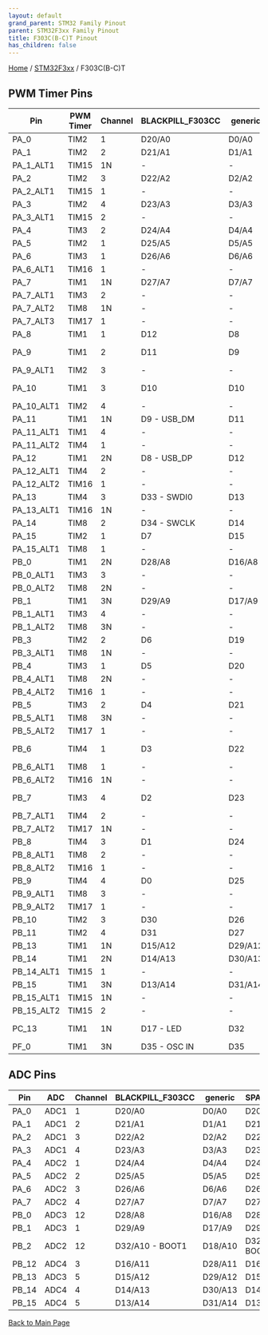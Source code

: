 ```yaml
---
layout: default
grand_parent: STM32 Family Pinout
parent: STM32F3xx Family Pinout
title: F303C(B-C)T Pinout
has_children: false
---
```


[Home](../../index) / [STM32F3xx](../index) / F303C(B-C)T

## PWM Timer Pins

| Pin | PWM Timer | Channel | BLACKPILL_F303CC | generic | SPARKY_F303CC |
| --- | --- | --- | --- | --- | --- |
| PA_0 | TIM2 | 1 | D20/A0 | D0/A0 | D20/A0 |
| PA_1 | TIM2 | 2 | D21/A1 | D1/A1 | D21/A1 |
| PA_1_ALT1 | TIM15 | 1N | - | - | - |
| PA_2 | TIM2 | 3 | D22/A2 | D2/A2 | D22/A2 |
| PA_2_ALT1 | TIM15 | 1 | - | - | - |
| PA_3 | TIM2 | 4 | D23/A3 | D3/A3 | D23/A3 - RCX |
| PA_3_ALT1 | TIM15 | 2 | - | - | - |
| PA_4 | TIM3 | 2 | D24/A4 | D4/A4 | D24/A4 |
| PA_5 | TIM2 | 1 | D25/A5 | D5/A5 | D25/A5 |
| PA_6 | TIM3 | 1 | D26/A6 | D6/A6 | D26/A6 |
| PA_6_ALT1 | TIM16 | 1 | - | - | - |
| PA_7 | TIM1 | 1N | D27/A7 | D7/A7 | D27/A7 |
| PA_7_ALT1 | TIM3 | 2 | - | - | - |
| PA_7_ALT2 | TIM8 | 1N | - | - | - |
| PA_7_ALT3 | TIM17 | 1 | - | - | - |
| PA_8 | TIM1 | 1 | D12 | D8 | D12 |
| PA_9 | TIM1 | 2 | D11 | D9 | D11 - SCL MPU-9150 |
| PA_9_ALT1 | TIM2 | 3 | - | - | - |
| PA_10 | TIM1 | 3 | D10 | D10 | D10 - SDA MPU-9150 |
| PA_10_ALT1 | TIM2 | 4 | - | - | - |
| PA_11 | TIM1 | 1N | D9  - USB_DM | D11 | D9  - USB_DM |
| PA_11_ALT1 | TIM1 | 4 | - | - | - |
| PA_11_ALT2 | TIM4 | 1 | - | - | - |
| PA_12 | TIM1 | 2N | D8  - USB_DP | D12 | D8  - USB_DP |
| PA_12_ALT1 | TIM4 | 2 | - | - | - |
| PA_12_ALT2 | TIM16 | 1 | - | - | - |
| PA_13 | TIM4 | 3 | D33 - SWDI0 | D13 | D33 - SWDI0 |
| PA_13_ALT1 | TIM16 | 1N | - | - | - |
| PA_14 | TIM8 | 2 | D34 - SWCLK | D14 | D34 - SWCLK |
| PA_15 | TIM2 | 1 | D7 | D15 | D7 |
| PA_15_ALT1 | TIM8 | 1 | - | - | - |
| PB_0 | TIM1 | 2N | D28/A8 | D16/A8 | D28/A8 |
| PB_0_ALT1 | TIM3 | 3 | - | - | - |
| PB_0_ALT2 | TIM8 | 2N | - | - | - |
| PB_1 | TIM1 | 3N | D29/A9 | D17/A9 | D29/A9 |
| PB_1_ALT1 | TIM3 | 4 | - | - | - |
| PB_1_ALT2 | TIM8 | 3N | - | - | - |
| PB_3 | TIM2 | 2 | D6 | D19 | D6 |
| PB_3_ALT1 | TIM8 | 1N | - | - | - |
| PB_4 | TIM3 | 1 | D5 | D20 | D5  - LED_BLUE |
| PB_4_ALT1 | TIM8 | 2N | - | - | - |
| PB_4_ALT2 | TIM16 | 1 | - | - | - |
| PB_5 | TIM3 | 2 | D4 | D21 | D4  - LED_RED |
| PB_5_ALT1 | TIM8 | 3N | - | - | - |
| PB_5_ALT2 | TIM17 | 1 | - | - | - |
| PB_6 | TIM4 | 1 | D3 | D22 | D3  - UART1_TX or I2C1_SCL |
| PB_6_ALT1 | TIM8 | 1 | - | - | - |
| PB_6_ALT2 | TIM16 | 1N | - | - | - |
| PB_7 | TIM3 | 4 | D2 | D23 | D2  - UART1_RX or I2C1_SDC |
| PB_7_ALT1 | TIM4 | 2 | - | - | - |
| PB_7_ALT2 | TIM17 | 1N | - | - | - |
| PB_8 | TIM4 | 3 | D1 | D24 | D1  - CAN_RX |
| PB_8_ALT1 | TIM8 | 2 | - | - | - |
| PB_8_ALT2 | TIM16 | 1 | - | - | - |
| PB_9 | TIM4 | 4 | D0 | D25 | D0  - CAN_TX |
| PB_9_ALT1 | TIM8 | 3 | - | - | - |
| PB_9_ALT2 | TIM17 | 1 | - | - | - |
| PB_10 | TIM2 | 3 | D30 | D26 | D30 - UART3_TX |
| PB_11 | TIM2 | 4 | D31 | D27 | D31 - UART3_RX |
| PB_13 | TIM1 | 1N | D15/A12 | D29/A12 | D15/A12 |
| PB_14 | TIM1 | 2N | D14/A13 | D30/A13 | D14/A13 |
| PB_14_ALT1 | TIM15 | 1 | - | - | - |
| PB_15 | TIM1 | 3N | D13/A14 | D31/A14 | D13/A14 |
| PB_15_ALT1 | TIM15 | 1N | - | - | - |
| PB_15_ALT2 | TIM15 | 2 | - | - | - |
| PC_13 | TIM1 | 1N | D17 - LED | D32 | D17 - LED on Bluepill Board |
| PF_0 | TIM1 | 3N | D35 - OSC IN | D35 | D35 - OSC IN |


## ADC Pins

| Pin | ADC | Channel | BLACKPILL_F303CC | generic | SPARKY_F303CC |
| --- | --- | --- | --- | --- | --- |
| PA_0 | ADC1 | 1 | D20/A0 | D0/A0 | D20/A0 |
| PA_1 | ADC1 | 2 | D21/A1 | D1/A1 | D21/A1 |
| PA_2 | ADC1 | 3 | D22/A2 | D2/A2 | D22/A2 |
| PA_3 | ADC1 | 4 | D23/A3 | D3/A3 | D23/A3 - RCX |
| PA_4 | ADC2 | 1 | D24/A4 | D4/A4 | D24/A4 |
| PA_5 | ADC2 | 2 | D25/A5 | D5/A5 | D25/A5 |
| PA_6 | ADC2 | 3 | D26/A6 | D6/A6 | D26/A6 |
| PA_7 | ADC2 | 4 | D27/A7 | D7/A7 | D27/A7 |
| PB_0 | ADC3 | 12 | D28/A8 | D16/A8 | D28/A8 |
| PB_1 | ADC3 | 1 | D29/A9 | D17/A9 | D29/A9 |
| PB_2 | ADC2 | 12 | D32/A10 - BOOT1 | D18/A10 | D32/A10 - BOOT1 |
| PB_12 | ADC4 | 3 | D16/A11 | D28/A11 | D16/A11 |
| PB_13 | ADC3 | 5 | D15/A12 | D29/A12 | D15/A12 |
| PB_14 | ADC4 | 4 | D14/A13 | D30/A13 | D14/A13 |
| PB_15 | ADC4 | 5 | D13/A14 | D31/A14 | D13/A14 |


[Back to Main Page](../../index)